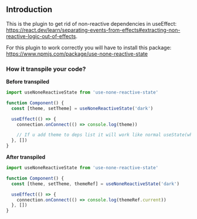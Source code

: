
## Introduction

This is the plugin to get rid of non-reactive dependencies in useEffect: https://react.dev/learn/separating-events-from-effects#extracting-non-reactive-logic-out-of-effects. 

For this plugin to work correctly you will have to install this package: https://www.npmjs.com/package/use-none-reactive-state

### How it transpile your code?

<b>Before transpiled</b>

```jsx
import useNoneReactiveState from 'use-none-reactive-state'

function Component() {
  const [theme, setTheme] = useNoneReactiveState('dark')

  useEffect(() => {
    connection.onConnect(() => console.log(theme))

    // If u add theme to deps list it will work like normal useState(when theme change, cleanup function is triggered)
  }, [])
}
```

<b>After transpiled</b>

```jsx
import useNoneReactiveState from 'use-none-reactive-state'

function Component() {
  const [theme, setTheme, themeRef] = useNoneReactiveState('dark')

  useEffect(() => {
    connection.onConnect(() => console.log(themeRef.current))
  }, [])
}
```